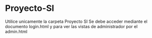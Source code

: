 # Proyecto-SI
Utilice unicamente la carpeta Proyecto SI
Se debe acceder mediante el documento login.html y para ver las vistas de administrador por el admin.html
